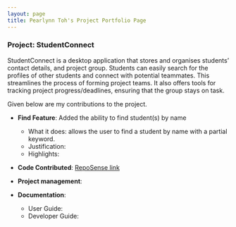 ```yaml
---
layout: page
title: Pearlynn Toh's Project Portfolio Page
---
```


### Project: StudentConnect

StudentConnect is a desktop application that stores and organises students’ contact details, and project group. Students can easily search for the profiles of other students and connect with potential teammates. This streamlines the process of forming project teams. It also offers tools for tracking project progress/deadlines, ensuring that the group stays on task.

Given below are my contributions to the project.

* **Find Feature**: Added the ability to find student(s) by name
  * What it does: allows the user to find a student by name with a partial keyword.
  * Justification:
  * Highlights:

* **Code Contributed**: [RepoSense link](https://nus-cs2103-ay2324s1.github.io/tp-dashboard/?search=pearlynnt&breakdown=false&sort=groupTitle%20dsc&sortWithin=title&since=2023-09-22&timeframe=commit&mergegroup=&groupSelect=groupByRepos)

* **Project management**:

* **Documentation**:
  * User Guide:
  * Developer Guide:

